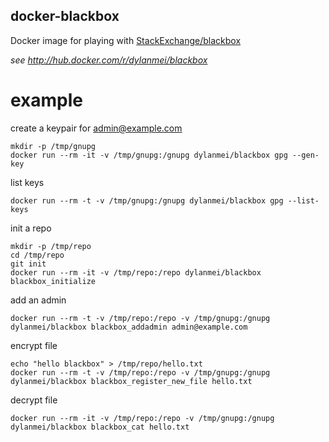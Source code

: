 docker-blackbox
---------------

Docker image for playing with [StackExchange/blackbox](https://github.com/StackExchange/blackbox)

*see http://hub.docker.com/r/dylanmei/blackbox*

# example

create a keypair for admin@example.com

```
mkdir -p /tmp/gnupg
docker run --rm -it -v /tmp/gnupg:/gnupg dylanmei/blackbox gpg --gen-key
```

list keys

```
docker run --rm -t -v /tmp/gnupg:/gnupg dylanmei/blackbox gpg --list-keys
```

init a repo

```
mkdir -p /tmp/repo
cd /tmp/repo
git init
docker run --rm -it -v /tmp/repo:/repo dylanmei/blackbox blackbox_initialize
```

add an admin

```
docker run --rm -t -v /tmp/repo:/repo -v /tmp/gnupg:/gnupg dylanmei/blackbox blackbox_addadmin admin@example.com
```

encrypt file

```
echo "hello blackbox" > /tmp/repo/hello.txt
docker run --rm -t -v /tmp/repo:/repo -v /tmp/gnupg:/gnupg dylanmei/blackbox blackbox_register_new_file hello.txt
```

decrypt file

```
docker run --rm -it -v /tmp/repo:/repo -v /tmp/gnupg:/gnupg dylanmei/blackbox blackbox_cat hello.txt
```
